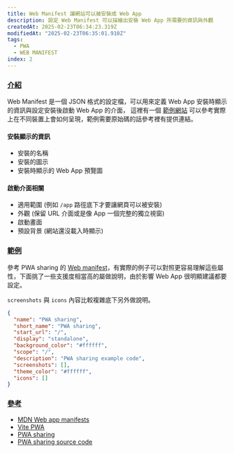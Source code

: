 ```yaml
---
title: Web Manifest 讓網站可以被安裝成 Web App
description: 設定 Web Manifest 可以描繪出安裝 Web App 所需要的資訊與外觀
createdAt: 2025-02-23T06:34:23.319Z
modifiedAt: "2025-02-23T06:35:01.910Z"
tags:
  - PWA
  - WEB MANIFEST
index: 2
---
```


### [介紹](#intro)

Web Manifest 是一個 JSON 格式的設定檔，可以用來定義 Web App 安裝時顯示的資訊與設定安裝後啟動 Web App 的介面，
這裡有一個 [範例網站](https://pwa-sharing.pages.dev/) 可以參考實際上在不同裝置上會如何呈現，範例需要原始碼的話參考裡有提供連結。

#### 安裝顯示的資訊

- 安裝的名稱
- 安裝的圖示
- 安裝時顯示的 Web App 預覽圖

#### 啟動介面相關

- 適用範圍 (例如 `/app` 路徑底下才要讓網頁可以被安裝)
- 外觀 (保留 URL 介面或是像 App 一個完整的獨立視窗)
- 啟動畫面
- 預設背景 (網站還沒載入時顯示)

### [範例](#example)

參考 PWA sharing 的 [Web manifest](https://pwa-sharing.pages.dev/manifest.webmanifest)，有實際的例子可以對照更容易理解這些屬性，下面挑了一些支援度相當高的屬做說明，由於影響 Web App 很明顯建議都要設定。

`screenshots` 與 `icons` 內容比較複雜底下另外做說明。

```json
{
  "name": "PWA sharing",
  "short_name": "PWA sharing",
  "start_url": "/",
  "display": "standalone",
  "background_color": "#ffffff",
  "scope": "/",
  "description": "PWA sharing example code",
  "screenshots": [],
  "theme_color": "#ffffff",
  "icons": []
}
```

### [參考](#reference)
- [MDN Web app manifests](https://developer.mozilla.org/en-US/docs/Web/Progressive_web_apps/Manifest)
- [Vite PWA](https://vite-pwa-org.netlify.app/)
- [PWA sharing](https://pwa-sharing.pages.dev)
- [PWA sharing source code](https://github.com/sky172839465/pwa-sharing)
